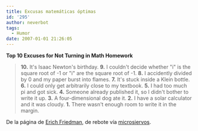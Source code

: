 ```yaml
---
title: Excusas matemáticas óptimas
id: '295'
author: neverbot
tags:
  - Humor
date: 2007-01-01 21:26:05
---
```


**Top 10 Excuses for Not Turning in Math Homework**

> **10.** It's Isaac Newton's birthday. 
  **9.** I couldn't decide whether "i" is the square root of -1 or "i" are the square root of -1. 
  **8.** I accidently divided by 0 and my paper burst into flames. 
  **7.** It's stuck inside a Klein bottle. 
  **6.** I could only get arbitrarily close to my textbook. 
  **5.** I had too much pi and got sick. 
  **4.** Someone already published it, so I didn't bother to write it up. 
  **3.** A four-dimensional dog ate it. 
  **2.** I have a solar calculator and it was cloudy. 
  **1.** There wasn't enough room to write it in the margin.

De la página de [Erich Friedman](http://www.stetson.edu/~efriedma/mathhumor.html), de rebote vía [microsiervos](http://www.microsiervos.com/archivo/general/feliz-2007.html).